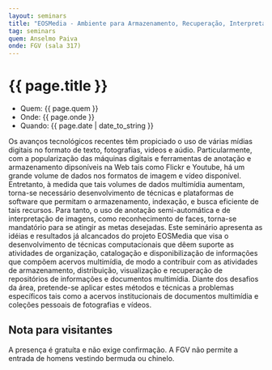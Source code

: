 ```yaml
---
layout: seminars
title: "EOSMedia - Ambiente para Armazenamento, Recuperação, Interpretação e Análise de Grandes Volumes de Dados Multimídia"
tag: seminars
quem: Anselmo Paiva 
onde: FGV (sala 317)
---
```


# {{ page.title }}

- Quem: {{ page.quem }}
- Onde:  {{ page.onde }}
- Quando: {{ page.date | date_to_string }}

Os avanços tecnológicos recentes têm propiciado o uso de várias mídias
digitais no formato de texto, fotografias, videos e
aúdio. Particularmente, com a popularização das máquinas digitais e
ferramentas de anotação e armazenamento dipsoníveis na Web tais como
Flickr e Youtube, há um grande volume de dados nos formatos de imagem
e vídeo disponível. Entretanto, à medida que tais volumes de dados
multimídia aumentam, torna-se necessário desenvolvimento de técnicas e
plataformas de software que permitam o armazenamento, indexação, e
busca eficiente de tais recursos. Para tanto, o uso de anotação
semi-automática e de interpretação de imagens, como reconhecimento de
faces, torna-se mandatório para se atingir as metas desejadas. Este
seminário apresenta as idéias e resultados já alcancados do projeto
EOSMedia que visa o desenvolvimento de técnicas computacionais que
dêem suporte as atividades de organização, catalogação e
disponibilização de informações que compõem acervos multimídia, de
modo a contribuir com as atividades de armazenamento, distribuição,
visualização e recuperação de repositórios de informações e documentos
multimídia. Diante dos desafios da área, pretende-se aplicar estes
métodos e técnicas a problemas específicos tais como a acervos
institucionais de documentos multimídia e coleções pessoais de
fotografias e vídeos.


## Nota para visitantes

A presença é gratuíta e não exige confirmação. A FGV não permite a
entrada de homens vestindo bermuda ou chinelo.